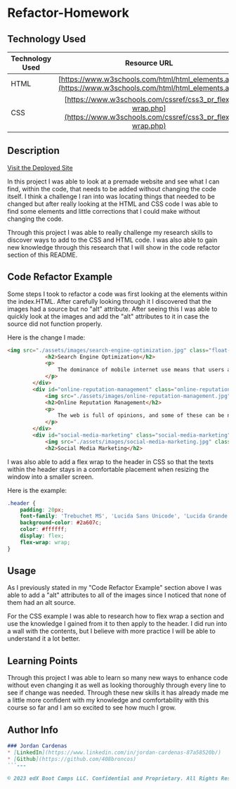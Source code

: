 # Refactor-Homework

## Technology Used 

| Technology Used         | Resource URL           | 
| ------------- |:-------------:| 
| HTML    | [https://www.w3schools.com/html/html_elements.asp](https://www.w3schools.com/html/html_elements.asp) | 
| CSS     | [https://www.w3schools.com/cssref/css3_pr_flex-wrap.php](https://www.w3schools.com/cssref/css3_pr_flex-wrap.php)      |   

## Description 

[Visit the Deployed Site](https://408broncos.github.io/Refactor-Homework/)

In this project I was able to look at a premade website and see what I can find, within the code, that needs to be added without changing the code itself. I think a challenge I ran into was locating things that needed to be changed but after really looking at the HTML and CSS code I was able to find some elements and little corrections that I could make without changing the code. 

Through this project I was able to really challenge my research skills to discover ways to add to the CSS and HTML code. I was also able to gain new knowledge through this research that I will show in the code refactor section of this README.

## Code Refactor Example

Some steps I took to refactor a code was first looking at the elements within the index.HTML. After carefully looking through it I discovered that the images had a source but no "alt" attribute. After seeing this I was able to quickly look at the images and add the "alt" attributes to it in case the source did not function properly. 

Here is the change I made:


```html
<img src="./assets/images/search-engine-optimization.jpg" class="float-left" alt="laptop, magnify glass, pens, notebook with SEO and coffee" />
            <h2>Search Engine Optimization</h2>
            <p>
                The dominance of mobile internet use means that users are searching for the right business as they travel, shop, or sit on their couch at home. Search Engine Optimization (SEO) allows you to increase your visibility and find the right customers for your business.
            </p>
        </div>
        <div id="online-reputation-management" class="online-reputation-management">
            <img src="./assets/images/online-reputation-management.jpg" class="float-right" alt="laptop with a title named reputation" />
            <h2>Online Reputation Management</h2>
            <p>
                The web is full of opinions, and some of these can be negative. Social media allows anyone with an internet connection to say whatever they want about your business. Online Reputation Management gives you the control over what potential customers see when they search for your business.
            </p>
        </div>
        <div id="social-media-marketing" class="social-media-marketing">
            <img src="./assets/images/social-media-marketing.jpg" class="float-left" alt="table of people with different social media tags" />
            <h2>Social Media Marketing</h2>
```

I was also able to add a flex wrap to the header in CSS so that the texts within the header stays in a comfortable placement when resizing the window into a smaller screen.

Here is the example:

```css
.header {
    padding: 20px;
    font-family: 'Trebuchet MS', 'Lucida Sans Unicode', 'Lucida Grande', 'Lucida Sans', Arial, sans-serif;
    background-color: #2a607c;
    color: #ffffff;
    display: flex;
    flex-wrap: wrap;
}

```

## Usage 

As I previously stated in my "Code Refactor Example" section above I was able to add a "alt" attributes to all of the images since I noticed that none of them had an alt source. 

For the CSS example I was able to research how to flex wrap a section and use the knowledge I gained from it to then apply to the header. I did run into a wall with the contents, but I believe with more practice I will be able to understand it a lot better. 


## Learning Points 


Through this project I was able to learn so many new ways to enhance code without even changing it as well as looking thoroughly through every line to see if change was needed. Through these new skills it has already made me a little more confident with my knowledge and comfortability with this course so far and I am so excited to see how much I grow.


## Author Info

```md
### Jordan Cardenas 
* [LinkedIn](https://www.linkedin.com/in/jordan-cardenas-87a58520b/)
* [Github](https://github.com/408broncos)
```---

© 2023 edX Boot Camps LLC. Confidential and Proprietary. All Rights Reserved.

